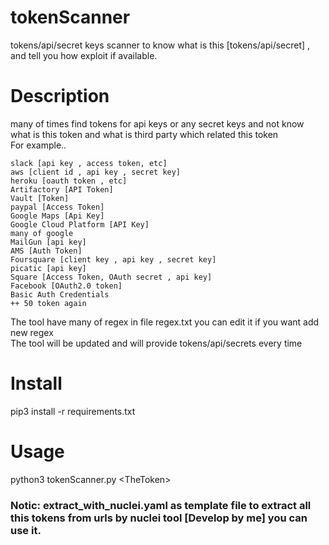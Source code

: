# tokenScanner
tokens/api/secret keys scanner to know what is this [tokens/api/secret] , and tell you how exploit if available.

# Description
many of times find tokens for api keys or any secret keys and not know what is this token and what is third party which related this token <br>
For example..

```
slack [api key , access token, etc]
aws [client id , api key , secret key]
heroku [oauth token , etc]
Artifactory [API Token]
Vault [Token]
paypal [Access Token]
Google Maps [Api Key]
Google Cloud Platform [API Key]
many of google 
MailGun [api key]
AMS [Auth Token]
Foursquare [client key , api key , secret key]
picatic [api key]
Square [Access Token, OAuth secret , api key]
Facebook [OAuth2.0 token]
Basic Auth Credentials
++ 50 token again
```

The tool have many of regex in file regex.txt you can edit it if you want add new regex <br>
The tool will be updated and will provide tokens/api/secrets every time 

# Install
pip3 install -r requirements.txt

# Usage 
python3 tokenScanner.py \<TheToken\>

### Notic: extract_with_nuclei.yaml as template file to extract all this tokens from urls by nuclei tool [Develop by me] you can use it.
